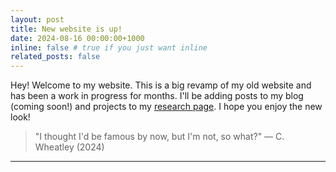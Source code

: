 ```yaml
---
layout: post
title: New website is up!
date: 2024-08-16 00:00:00+1000
inline: false # true if you just want inline
related_posts: false
---
```


Hey! Welcome to my website. This is a big revamp of my old website and has been a work in progress for months. I'll be adding posts to my blog (coming soon!) and projects to my [research page](/projects/). I hope you enjoy the new look!

> "I thought I'd be famous by now, but I'm not, so what?"
> — C. Wheatley (2024)

---
